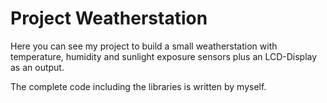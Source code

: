 # Project Weatherstation

Here you can see my project to build a small weatherstation with temperature, humidity and sunlight exposure sensors plus
an LCD-Display as an output.

The complete code including the libraries is written by myself.
